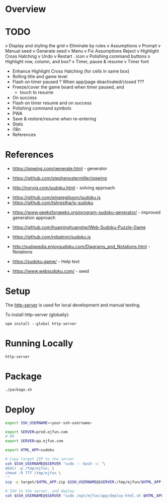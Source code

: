 # Overview

# TODO
v Display and styling the grid
v Eliminate by rules
v Assumptions
v Prompt
v Manual seed
v Generate seed
v Menu
v Fix Assumptions Reject
v Highlight Cross Hatching
v Undo
v Restart
. icon
v Polishing command buttons
x Highlight row, column, and box?
v Timer, pause & resume
v Timer font
+ Enhance Highlight Cross Hatching (for cells in same box)
+ Rolling title and game level
+ Flash on timer paused
? When app/page deactivated/closed ???
+ Freeze/cover the game board when timer paused, and
  + touch to resume
+ On success
+ Flash on timer resume and on success
+ Polishing command symbols
+ PWA
+ Save & restore/resume when re-entering
+ Stats
+ i18n
+ References

# References
+ https://qqwing.com/generate.html - generator
+ https://github.com/stephenostermiller/qqwing

+ http://norvig.com/sudoku.html - solving approach
- https://github.com/einaregilsson/sudoku.js
- https://github.com/tshrestha/js-sudoku

+ https://www.geeksforgeeks.org/program-sudoku-generator/ - improved generation approach

+ https://github.com/huaminghuangtw/Web-Sudoku-Puzzle-Game
+ https://github.com/robatron/sudoku.js

+ http://sudopedia.enjoysudoku.com/Diagrams_and_Notations.html - Notations
+ https://sudoku.game/ - Help text
+ https://www.websudoku.com/ - seed

# Setup
The [http-server](https://github.com/http-party/http-server) is used for local development and manual testing.

To install http-server (globally):
```
npm install --global http-server
```

# Running Locally
```
http-server
```

# Package
```bash
./package.sh
```

# Deploy
```bash
export SSH_USERNAME=<your-ssh-username>

export SERVER=prod.ejfun.com
# OR
export SERVER=qa.ejfun.com

export HTML_APP=sudoku

# Copy target ZIP to the server
ssh $SSH_USERNAME@$SERVER "sudo -- bash -c '\
mkdir -p /tmp/ejfun; \
chmod -R 777 /tmp/ejfun \
'"
scp -p target/$HTML_APP.zip $SSH_USERNAME@$SERVER:/tmp/ejfun/$HTML_APP.TBD.zip

# SSH to the server, and deploy
ssh $SSH_USERNAME@$SERVER "sudo /opt/ejfun/app/deploy-html.sh $HTML_APP"
```
